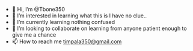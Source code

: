 - 👋 Hi, I’m @Tbone350
- 👀 I’m interested in learning what this is I have no clue..
- 🌱 I’m currently learning nothing confused
- 💞️ I’m looking to collaborate on learning from anyone patient enough to give me a chance
- 📫 How to reach me timpala350@gmail.com

<!---
Tbone350/Tbone350 is a ✨ special ✨ repository because its `README.md` (this file) appears on your GitHub profile.
You can click the Preview link to take a look at your changes.
--->
